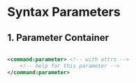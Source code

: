 # Syntax Parameters

## 1. Parameter Container

```xml

<command:parameter> <!-- with attrs -->
    <!-- help for this parameter -->
</command:parameter>

```